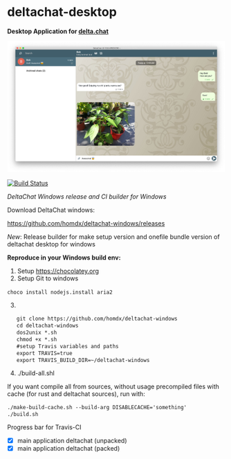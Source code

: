 # deltachat-desktop

**Desktop Application for [delta.chat](https://delta.chat)**

<center><img src="https://raw.githubusercontent.com/deltachat/deltachat-desktop/master/README_ASSETS/screenshot.png"/></center>

[![Build Status](https://travis-ci.org/homdx/deltachat-windows.svg?branch=master)](https://travis-ci.org/homdx/deltachat-windows)

*DeltaChat Windows release and CI builder for Windows*

Download DeltaChat windows:

https://github.com/homdx/deltachat-windows/releases



*New*:
Release builder for make setup version and onefile bundle version of deltachat desktop for windows

**Reproduce in your Windows build env:**

1. Setup https://chocolatey.org
2. Setup Git to windows

`choco install nodejs.install aria2`

3. 
```
   git clone https://github.com/homdx/deltachat-windows
   cd deltachat-windows
   dos2unix *.sh
   chmod +x *.sh
   #setup Travis variables and paths
   export TRAVIS=true
   export TRAVIS_BUILD_DIR=~/deltachat-windows
```

4. ./build-all.shl


If you want compile all from sources, without usage precompiled files with cache (for rust and deltachat sources), run with:
```
./make-build-cache.sh --build-arg DISABLECACHE='something'
./build.sh
```

Progress bar for Travis-CI
* [x]  main application deltachat (unpacked)
* [x]  main application deltachat (packed)
